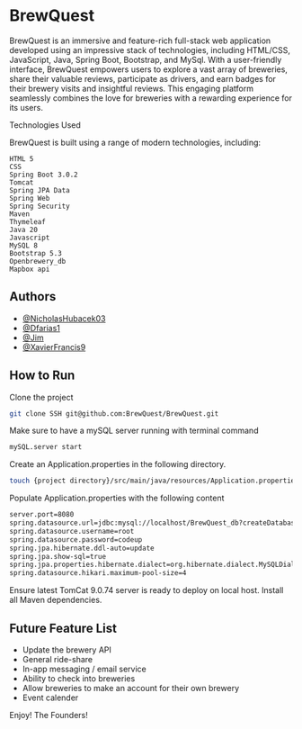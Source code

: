 # BrewQuest

BrewQuest is an immersive and feature-rich full-stack web application developed using an impressive stack of technologies, including HTML/CSS, JavaScript, Java, Spring Boot, Bootstrap, and MySql. With a user-friendly interface, BrewQuest empowers users to explore a vast array of breweries, share their valuable reviews, participate as drivers, and earn badges for their brewery visits and insightful reviews. This engaging platform seamlessly combines the love for breweries with a rewarding experience for its users.

Technologies Used

BrewQuest is built using a range of modern technologies, including:

    HTML 5
    CSS
    Spring Boot 3.0.2
    Tomcat
    Spring JPA Data
    Spring Web
    Spring Security
    Maven
    Thymeleaf
    Java 20
    Javascript
    MySQL 8
    Bootstrap 5.3
    Openbrewery_db
    Mapbox api

## Authors

- [@NicholasHubacek03](https://github.com/NicholasHubacek03)
- [@Dfarias1](https://github.com/Dfarias1)
- [@Jim](https://github.com/Jimolson-git)
- [@XavierFrancis9](https://github.com/XavierFrancis9)


## How to Run
Clone the project
```bash 
git clone SSH git@github.com:BrewQuest/BrewQuest.git
```
Make sure to have a mySQL server running with terminal command
```bash
mySQL.server start
```
Create an Application.properties in the following directory.
```bash
touch {project directory}/src/main/java/resources/Application.properties

```
Populate Application.properties with the following content
```bash
server.port=8080
spring.datasource.url=jdbc:mysql://localhost/BrewQuest_db?createDatabaseIfNotExist=true&useSSL=false&serverTimezone=UTC&allowPublicKeyRetrieval=true
spring.datasource.username=root
spring.datasource.password=codeup
spring.jpa.hibernate.ddl-auto=update
spring.jpa.show-sql=true
spring.jpa.properties.hibernate.dialect=org.hibernate.dialect.MySQLDialect
spring.datasource.hikari.maximum-pool-size=4
```

Ensure latest TomCat 9.0.74 server is ready to deploy on local host. Install all Maven dependencies.

## Future Feature List
- Update the brewery API
- General ride-share
- In-app messaging / email service
- Ability to check into breweries
- Allow breweries to make an account for their own brewery
- Event calender

Enjoy!
The Founders!